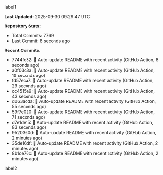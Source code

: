 
label1 
<!-- ACTIVITY_START -->
**Last Updated:** 2025-09-30 09:29:47 UTC

**Repository Stats:**
- Total Commits: 7769
- Last Commit: 8 seconds ago

**Recent Commits:**
- 7744fc32: 🤖 Auto-update README with recent activity (GitHub Action, 8 seconds ago)
- a0f03c3a: 🤖 Auto-update README with recent activity (GitHub Action, 19 seconds ago)
- fd57eca7: 🤖 Auto-update README with recent activity (GitHub Action, 29 seconds ago)
- cc4515a9: 🤖 Auto-update README with recent activity (GitHub Action, 43 seconds ago)
- d063adda: 🤖 Auto-update README with recent activity (GitHub Action, 55 seconds ago)
- 59f7e020: 🤖 Auto-update README with recent activity (GitHub Action, 71 seconds ago)
- d7e1de15: 🤖 Auto-update README with recent activity (GitHub Action, 83 seconds ago)
- 9520360d: 🤖 Auto-update README with recent activity (GitHub Action, 2 minutes ago)
- 35de16df: 🤖 Auto-update README with recent activity (GitHub Action, 2 minutes ago)
- 8b1ce76c: 🤖 Auto-update README with recent activity (GitHub Action, 2 minutes ago)
<!-- ACTIVITY_END -->

label2
